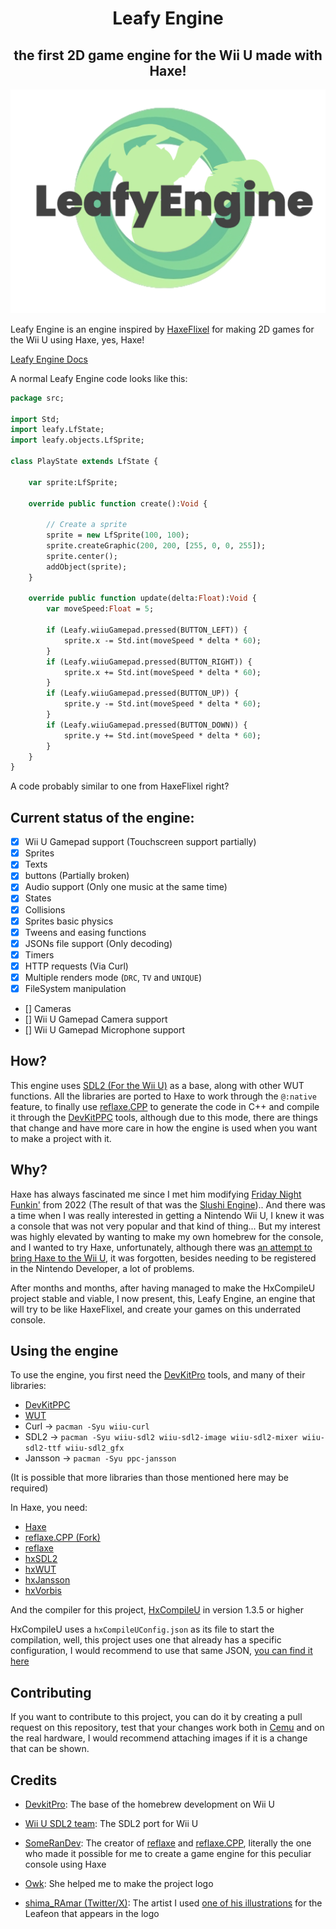 <h1 align="center">Leafy Engine</h1>
<h2 align="center">the first 2D game engine for the Wii U made with Haxe!</h2>

![Leafy Engine Logo](https://github.com/Slushi-Github/leafyEngine/blob/main/readme/leafyEngineLogo.png)

Leafy Engine is an engine inspired by [HaxeFlixel](https://haxeflixel.com/) for making 2D games for the Wii U using Haxe, yes, Haxe!

[Leafy Engine Docs](https://slushi-github.github.io/leafyEngineDocs/)

A normal Leafy Engine code looks like this:

```haxe
package src;

import Std;
import leafy.LfState;
import leafy.objects.LfSprite;

class PlayState extends LfState {

    var sprite:LfSprite;

    override public function create():Void {

        // Create a sprite
        sprite = new LfSprite(100, 100);
        sprite.createGraphic(200, 200, [255, 0, 0, 255]);
        sprite.center();
        addObject(sprite);
    }

    override public function update(delta:Float):Void {
        var moveSpeed:Float = 5;

		if (Leafy.wiiuGamepad.pressed(BUTTON_LEFT)) {
			sprite.x -= Std.int(moveSpeed * delta * 60);
		}
		if (Leafy.wiiuGamepad.pressed(BUTTON_RIGHT)) {
			sprite.x += Std.int(moveSpeed * delta * 60);
		}
		if (Leafy.wiiuGamepad.pressed(BUTTON_UP)) {
			sprite.y -= Std.int(moveSpeed * delta * 60);
		}
		if (Leafy.wiiuGamepad.pressed(BUTTON_DOWN)) {
			sprite.y += Std.int(moveSpeed * delta * 60);
		}
    }
}
```

A code probably similar to one from HaxeFlixel right?

## Current status of the engine:
- [x] Wii U Gamepad support (Touchscreen support partially)
- [x] Sprites
- [x] Texts
- [x] buttons (Partially broken)
- [x] Audio support (Only one music at the same time)
- [x] States 
- [x] Collisions
- [x] Sprites basic physics 
- [x] Tweens and easing functions
- [x] JSONs file support (Only decoding)
- [x] Timers
- [x] HTTP requests (Via Curl)
- [x] Multiple renders mode (``DRC``, ``TV`` and ``UNIQUE``)
- [x] FileSystem manipulation
- [] Cameras
- [] Wii U Gamepad Camera support
- [] Wii U Gamepad Microphone support

## How?
This engine uses [SDL2 (For the Wii U)](https://github.com/yawut/SDL) as a base, along with other WUT functions. All the libraries are ported to Haxe to work through the ``@:native`` feature, to finally use [reflaxe.CPP](https://github.com/SomeRanDev/reflaxe.CPP) to generate the code in C++ and compile it through the [DevKitPPC](https://wiibrew.org/wiki/DevkitPPC) tools, although due to this mode, there are things that change and have more care in how the engine is used when you want to make a project with it. 

## Why?
Haxe has always fascinated me since I met him modifying [Friday Night Funkin'](https://github.com/FunkinCrew/Funkin) from 2022 (The result of that was the [Slushi Engine](https://github.com/Slushi-Github/Slushi-Engine)).. And there was a time when I was really interested in getting a Nintendo Wii U, I knew it was a console that was not very popular and that kind of thing... But my interest was highly elevated by wanting to make my own homebrew for the console, and I wanted to try Haxe, unfortunately, although there was [an attempt to bring Haxe to the Wii U](https://www.fortressofdoors.com/openfl-for-home-game-consoles/), it was forgotten, besides needing to be registered in the Nintendo Developer, a lot of problems.

After months and months, after having managed to make the HxCompileU project stable and viable, I now present, this, Leafy Engine, an engine that will try to be like HaxeFlixel, and create your games on this underrated console. 

## Using the engine
To use the engine, you first need the [DevKitPro](https://devkitpro.org/wiki/Getting_Started) tools, and many of their libraries:

- [DevKitPPC](https://wiibrew.org/wiki/DevkitPPC)
- [WUT](https://github.com/devkitPro/wut)
- Curl -> ``pacman -Syu wiiu-curl``
- SDL2 -> ``pacman -Syu wiiu-sdl2 wiiu-sdl2-image wiiu-sdl2-mixer wiiu-sdl2-ttf wiiu-sdl2_gfx``
- Jansson -> ``pacman -Syu ppc-jansson``

(It is possible that more libraries than those mentioned here may be required)

In Haxe, you need:

- [Haxe](https://haxe.org/)
- [reflaxe.CPP (Fork)](https://github.com/Slushi-Github/reflaxe.CPP)
- [reflaxe](https://github.com/someRanDev/reflaxe)
- [hxSDL2](https://github.com/Slushi-Github/hxSDL2)
- [hxWUT](https://github.com/Slushi-Github/hxWUT)
- [hxJansson](https://github.com/Slushi-Github/hxJansson)
- [hxVorbis](https://github.com/Slushi-Github/hxVorbis)

And the compiler for this project, [HxCompileU](https://github.com/Slushi-Github/hxCompileU) in version 1.3.5 or higher

HxCompileU uses a ``hxCompileUConfig.json`` as its file to start the compilation, well, this project uses one that already has a specific configuration, I would recommend to use that same JSON, [you can find it here](https://github.com/Slushi-Github/leafyEngine/blob/main/setup/hxCompileUConfig.json)

## Contributing
If you want to contribute to this project, you can do it by creating a pull request on this repository, test that your changes work both in [Cemu](https://github.com/cemu-project/Cemu) and on the real hardware, I would recommend attaching images if it is a change that can be shown.

## Credits
- [DevkitPro](https://devkitpro.org/): The base of the homebrew development on Wii U
- [Wii U SDL2 team](https://github.com/yawut/SDL): The SDL2 port for Wii U

- [SomeRanDev](https://github.com/SomeRanDev): The creator of [reflaxe](https://github.com/SomeRanDev/reflaxe) and [reflaxe.CPP](https://github.com/SomeRanDev/reflaxe.CPP), literally the one who made it possible for me to create a game engine for this peculiar console using Haxe

- [Owk](https://youtube.com/@owkby06?si=JBgJEc5DOnzUtDRU): She helped me to make the project logo

- [shima_RAmar (Twitter/X)](https://x.com/shima_RAmar): The artist I used [one of his illustrations](https://x.com/shima_RAmar/status/1892218974961651882) for the Leafeon that appears in the logo

